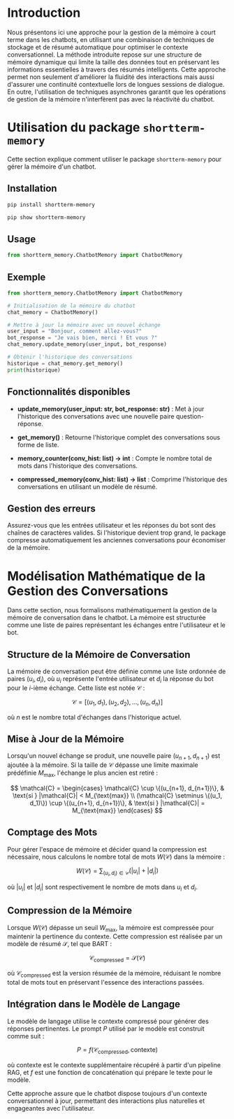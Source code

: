 # Introduction

Nous présentons ici une approche pour la gestion de la mémoire à court terme dans les chatbots, en utilisant une combinaison de techniques de stockage et de résumé automatique pour optimiser le contexte conversationnel. La méthode introduite repose sur une structure de mémoire dynamique qui limite la taille des données tout en préservant les informations essentielles à travers des résumés intelligents. Cette approche permet non seulement d'améliorer la fluidité des interactions mais aussi d'assurer une continuité contextuelle lors de longues sessions de dialogue. En outre, l'utilisation de techniques asynchrones garantit que les opérations de gestion de la mémoire n'interfèrent pas avec la réactivité du chatbot.

# Utilisation du package `shortterm-memory`

Cette section explique comment utiliser le package `shortterm-memory` pour gérer la mémoire d'un chatbot.

## Installation
```bash
pip install shortterm-memory
```
```bash
pip show shortterm-memory
```
## Usage
```python
from shortterm_memory.ChatbotMemory import ChatbotMemory
```
## Exemple
```python	
from shortterm_memory.ChatbotMemory import ChatbotMemory

# Initialisation de la mémoire du chatbot
chat_memory = ChatbotMemory()

# Mettre à jour la mémoire avec un nouvel échange
user_input = "Bonjour, comment allez-vous?"
bot_response = "Je vais bien, merci ! Et vous ?"
chat_memory.update_memory(user_input, bot_response)

# Obtenir l'historique des conversations
historique = chat_memory.get_memory()
print(historique)
```

## Fonctionnalités disponibles
- **update_memory(user_input: str, bot_response: str)** : Met à jour l'historique des conversations avec une nouvelle paire question-réponse.

- **get_memory()** : Retourne l'historique complet des conversations sous forme de liste.

- **memory_counter(conv_hist: list) -> int** : Compte le nombre total de mots dans l'historique des conversations.

- **compressed_memory(conv_hist: list) -> list** : Comprime l'historique des conversations en utilisant un modèle de résumé.

## Gestion des erreurs
Assurez-vous que les entrées utilisateur et les réponses du bot sont des chaînes de caractères valides. Si l'historique devient trop grand, le package compresse automatiquement les anciennes conversations pour économiser de la mémoire.

# Modélisation Mathématique de la Gestion des Conversations

Dans cette section, nous formalisons mathématiquement la gestion de la mémoire de conversation dans le chatbot. La mémoire est structurée comme une liste de paires représentant les échanges entre l'utilisateur et le bot.

## Structure de la Mémoire de Conversation

La mémoire de conversation peut être définie comme une liste ordonnée de paires $(u_i, d_i)$, où $u_i$ représente l'entrée utilisateur et $d_i$ la réponse du bot pour le $i$-ième échange. Cette liste est notée $\mathcal{C}$ :

$$
\mathcal{C} = [(u_1, d_1), (u_2, d_2), \ldots, (u_n, d_n)]
$$

où $n$ est le nombre total d'échanges dans l'historique actuel.

## Mise à Jour de la Mémoire

Lorsqu'un nouvel échange se produit, une nouvelle paire $(u_{n+1}, d_{n+1})$ est ajoutée à la mémoire. Si la taille de $\mathcal{C}$ dépasse une limite maximale prédéfinie $M_{\text{max}}$, l'échange le plus ancien est retiré :

$$
\mathcal{C} = 
\begin{cases} 
\mathcal{C} \cup \{(u_{n+1}, d_{n+1})\}, & \text{si } |\mathcal{C}| < M_{\text{max}} \\
(\mathcal{C} \setminus \{(u_1, d_1)\}) \cup \{(u_{n+1}, d_{n+1})\}, & \text{si } |\mathcal{C}| = M_{\text{max}}
\end{cases}
$$

## Comptage des Mots

Pour gérer l'espace de mémoire et décider quand la compression est nécessaire, nous calculons le nombre total de mots $W(\mathcal{C})$ dans la mémoire :

$$
W(\mathcal{C}) = \sum_{(u_i, d_i) \in \mathcal{C}} (|u_i| + |d_i|)
$$

où $|u_i|$ et $|d_i|$ sont respectivement le nombre de mots dans $u_i$ et $d_i$.

## Compression de la Mémoire

Lorsque $W(\mathcal{C})$ dépasse un seuil $W_{\text{max}}$, la mémoire est compressée pour maintenir la pertinence du contexte. Cette compression est réalisée par un modèle de résumé $\mathcal{S}$, tel que BART :

$$
\mathcal{C}_{\text{compressed}} = \mathcal{S}(\mathcal{C})
$$

où $\mathcal{C}_{\text{compressed}}$ est la version résumée de la mémoire, réduisant le nombre total de mots tout en préservant l'essence des interactions passées.

## Intégration dans le Modèle de Langage

Le modèle de langage utilise le contexte compressé pour générer des réponses pertinentes. Le prompt $P$ utilisé par le modèle est construit comme suit :

$$
P = f(\mathcal{C}_{\text{compressed}}, \text{contexte})
$$

où $\text{contexte}$ est le contexte supplémentaire récupéré à partir d'un pipeline RAG, et $f$ est une fonction de concaténation qui prépare le texte pour le modèle.

Cette approche assure que le chatbot dispose toujours d'un contexte conversationnel à jour, permettant des interactions plus naturelles et engageantes avec l'utilisateur.
